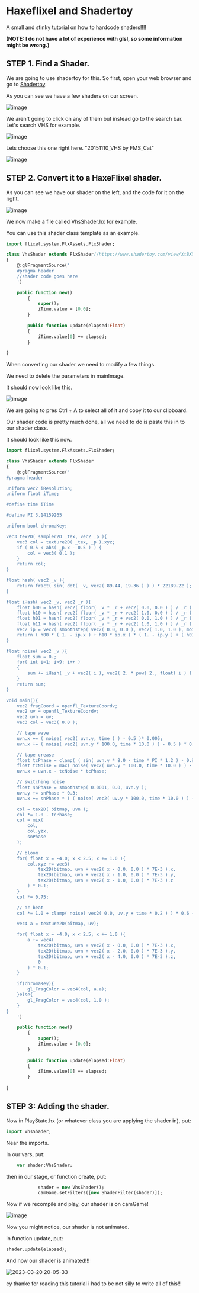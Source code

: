 # Haxeflixel and Shadertoy
A small and stinky tutorial on how to hardcode shaders!!!!

**(NOTE: I do not have a lot of experience with glsl, so some information might be wrong.)**

## STEP 1. Find a Shader.

We are going to use shadertoy for this. So first, open your web browser and go to [Shadertoy](https://shadertoy.com).

As you can see we have a few shaders on our screen.

![image](https://user-images.githubusercontent.com/89167668/226473399-53835dd7-4f62-43f3-92d4-2587c3498642.png)

We aren't going to click on any of them but instead go to the search bar. Let's search VHS for example.

![image](https://user-images.githubusercontent.com/89167668/226475082-c7ab672e-1081-4ec1-9788-7f2e0db00b4d.png)

Lets choose this one right here. "20151110_VHS by FMS_Cat"

![image](https://user-images.githubusercontent.com/89167668/226475188-19653fda-2222-43da-b63d-53880d8e1eba.png)

## STEP 2. Convert it to a HaxeFlixel shader.

As you can see we have our shader on the left, and the code for it on the right.

![image](https://user-images.githubusercontent.com/89167668/226476895-1b709d02-1fc2-4557-80c5-b9a31f21eb87.png)

We now make a file called VhsShader.hx for example.

You can use this shader class template as an example.

```haxe
import flixel.system.FlxAssets.FlxShader;

class VhsShader extends FlxShader//https://www.shadertoy.com/view/XtBXDt
{
    @:glFragmentSource('
    #pragma header
    //shader code goes here
    ')

    public function new()
        {
            super();
            iTime.value = [0.0];
        }
    
        public function update(elapsed:Float)
        {
            iTime.value[0] += elapsed;
        }
    
}
```

When converting our shader we need to modify a few things.

We need to delete the parameters in mainImage.

It should now look like this.

![image](https://user-images.githubusercontent.com/89167668/226479920-cd47645a-2aa6-478c-bf8a-d87498da83a3.png)

We are going to pres Ctrl + A to select all of it and copy it to our clipboard.

Our shader code is pretty much done, all we need to do is paste this in to our shader class.

It should look like this now.

```haxe
import flixel.system.FlxAssets.FlxShader;

class VhsShader extends FlxShader
{
    @:glFragmentSource('
#pragma header

uniform vec2 iResolution;
uniform float iTime;

#define time iTime

#define PI 3.14159265

uniform bool chromaKey;

vec3 tex2D( sampler2D _tex, vec2 _p ){
    vec3 col = texture2D( _tex, _p ).xyz;
    if ( 0.5 < abs( _p.x - 0.5 ) ) {
        col = vec3( 0.1 );
    }
    return col;
}

float hash( vec2 _v ){
    return fract( sin( dot( _v, vec2( 89.44, 19.36 ) ) ) * 22189.22 );
}

float iHash( vec2 _v, vec2 _r ){
    float h00 = hash( vec2( floor( _v * _r + vec2( 0.0, 0.0 ) ) / _r ) );
    float h10 = hash( vec2( floor( _v * _r + vec2( 1.0, 0.0 ) ) / _r ) );
    float h01 = hash( vec2( floor( _v * _r + vec2( 0.0, 1.0 ) ) / _r ) );
    float h11 = hash( vec2( floor( _v * _r + vec2( 1.0, 1.0 ) ) / _r ) );
    vec2 ip = vec2( smoothstep( vec2( 0.0, 0.0 ), vec2( 1.0, 1.0 ), mod( _v*_r, 1. ) ) );
    return ( h00 * ( 1. - ip.x ) + h10 * ip.x ) * ( 1. - ip.y ) + ( h01 * ( 1. - ip.x ) + h11 * ip.x ) * ip.y;
}

float noise( vec2 _v ){
    float sum = 0.;
    for( int i=1; i<9; i++ )
    {
        sum += iHash( _v + vec2( i ), vec2( 2. * pow( 2., float( i ) ) ) ) / pow( 2., float( i ) );
    }
    return sum;
}

void main(){
    vec2 fragCoord = openfl_TextureCoordv;
    vec2 uv = openfl_TextureCoordv;
    vec2 uvn = uv;
    vec3 col = vec3( 0.0 );

    // tape wave
    uvn.x += ( noise( vec2( uvn.y, time ) ) - 0.5 )* 0.005;
    uvn.x += ( noise( vec2( uvn.y * 100.0, time * 10.0 ) ) - 0.5 ) * 0.01;

    // tape crease
    float tcPhase = clamp( ( sin( uvn.y * 8.0 - time * PI * 1.2 ) - 0.92 ) * noise( vec2( time ) ), 0.0, 0.01 ) * 10.0;
    float tcNoise = max( noise( vec2( uvn.y * 100.0, time * 10.0 ) ) - 0.5, 0.0 );
    uvn.x = uvn.x - tcNoise * tcPhase;

    // switching noise
    float snPhase = smoothstep( 0.0001, 0.0, uvn.y );
    uvn.y += snPhase * 0.3;
    uvn.x += snPhase * ( ( noise( vec2( uv.y * 100.0, time * 10.0 ) ) - 0.5 ) * 0.2 );

    col = tex2D( bitmap, uvn );
    col *= 1.0 - tcPhase;
    col = mix(
        col,
        col.yzx,
        snPhase
    );

    // bloom
    for( float x = -4.0; x < 2.5; x += 1.0 ){
        col.xyz += vec3(
            tex2D(bitmap, uvn + vec2( x - 0.0, 0.0 ) * 7E-3 ).x,
            tex2D(bitmap, uvn + vec2( x - 1.0, 0.0 ) * 7E-3 ).y,
            tex2D(bitmap, uvn + vec2( x - 1.0, 0.0 ) * 7E-3 ).z
        ) * 0.1;
    }
    col *= 0.75;

    // ac beat
    col *= 1.0 + clamp( noise( vec2( 0.0, uv.y + time * 0.2 ) ) * 0.6 - 0.25, 0.0, 0.1 );

    vec4 a = texture2D(bitmap, uv);

    for( float x = -4.0; x < 2.5; x += 1.0 ){
        a += vec4(
            tex2D(bitmap, uvn + vec2( x - 0.0, 0.0 ) * 7E-3 ).x,
            tex2D(bitmap, uvn + vec2( x - 2.0, 0.0 ) * 7E-3 ).y,
            tex2D(bitmap, uvn + vec2( x - 4.0, 0.0 ) * 7E-3 ).z,
            0
        ) * 0.1;
    }

    if(chromaKey){
        gl_FragColor = vec4(col, a.a);
    }else{
        gl_FragColor = vec4(col, 1.0 );
    }
}
    ')

    public function new()
        {
            super();
            iTime.value = [0.0];
        }
    
        public function update(elapsed:Float)
        {
            iTime.value[0] += elapsed;
        }
    
}
```

## STEP 3: Adding the shader.
Now in PlayState.hx (or whatever class you are applying the shader in), put:

```haxe
import VhsShader;
```

Near the imports.

In our vars, put:

```haxe
	var shader:VhsShader;
```

then in our stage, or function create, put:

```haxe
			shader = new VhsShader();
			camGame.setFilters([new ShaderFilter(shader)]);
```

Now if we recompile and play, our shader is on camGame!

![image](https://user-images.githubusercontent.com/89167668/226491010-ba29e8a9-0a17-4ad2-9c64-82196c7fe95f.png)

Now you might notice, our shader is not animated.

in function update, put:

```haxe
shader.update(elapsed);
```

And now our shader is animated!!!

![2023-03-20 20-05-33](https://user-images.githubusercontent.com/89167668/226491713-a075633e-25a0-4401-a683-690b7a8656d3.gif)

ey thanke for reading this tutorial i had to be not silly to write all of this!!
